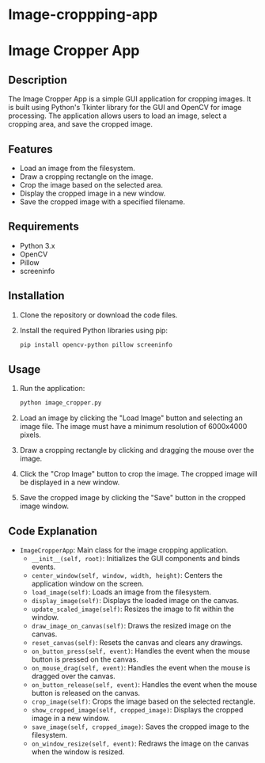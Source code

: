 # Image-croppping-app
# Image Cropper App

## Description

The Image Cropper App is a simple GUI application for cropping images. It is built using Python's Tkinter library for the GUI and OpenCV for image processing. The application allows users to load an image, select a cropping area, and save the cropped image.

## Features

- Load an image from the filesystem.
- Draw a cropping rectangle on the image.
- Crop the image based on the selected area.
- Display the cropped image in a new window.
- Save the cropped image with a specified filename.

## Requirements

- Python 3.x
- OpenCV
- Pillow
- screeninfo

## Installation

1. Clone the repository or download the code files.

2. Install the required Python libraries using pip:
    ```bash
    pip install opencv-python pillow screeninfo
    ```

## Usage

1. Run the application:
    ```bash
    python image_cropper.py
    ```

2. Load an image by clicking the "Load Image" button and selecting an image file. The image must have a minimum resolution of 6000x4000 pixels.

3. Draw a cropping rectangle by clicking and dragging the mouse over the image.

4. Click the "Crop Image" button to crop the image. The cropped image will be displayed in a new window.

5. Save the cropped image by clicking the "Save" button in the cropped image window.

## Code Explanation

- `ImageCropperApp`: Main class for the image cropping application.
  - `__init__(self, root)`: Initializes the GUI components and binds events.
  - `center_window(self, window, width, height)`: Centers the application window on the screen.
  - `load_image(self)`: Loads an image from the filesystem.
  - `display_image(self)`: Displays the loaded image on the canvas.
  - `update_scaled_image(self)`: Resizes the image to fit within the window.
  - `draw_image_on_canvas(self)`: Draws the resized image on the canvas.
  - `reset_canvas(self)`: Resets the canvas and clears any drawings.
  - `on_button_press(self, event)`: Handles the event when the mouse button is pressed on the canvas.
  - `on_mouse_drag(self, event)`: Handles the event when the mouse is dragged over the canvas.
  - `on_button_release(self, event)`: Handles the event when the mouse button is released on the canvas.
  - `crop_image(self)`: Crops the image based on the selected rectangle.
  - `show_cropped_image(self, cropped_image)`: Displays the cropped image in a new window.
  - `save_image(self, cropped_image)`: Saves the cropped image to the filesystem.
  - `on_window_resize(self, event)`: Redraws the image on the canvas when the window is resized.

